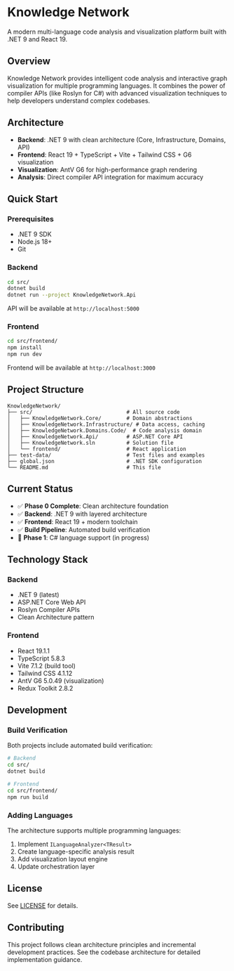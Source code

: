 # Knowledge Network

A modern multi-language code analysis and visualization platform built with .NET 9 and React 19.

## Overview

Knowledge Network provides intelligent code analysis and interactive graph visualization for multiple programming languages. It combines the power of compiler APIs (like Roslyn for C#) with advanced visualization techniques to help developers understand complex codebases.

## Architecture

- **Backend**: .NET 9 with clean architecture (Core, Infrastructure, Domains, API)
- **Frontend**: React 19 + TypeScript + Vite + Tailwind CSS + G6 visualization
- **Visualization**: AntV G6 for high-performance graph rendering
- **Analysis**: Direct compiler API integration for maximum accuracy

## Quick Start

### Prerequisites

- .NET 9 SDK
- Node.js 18+ 
- Git

### Backend

```bash
cd src/
dotnet build
dotnet run --project KnowledgeNetwork.Api
```

API will be available at `http://localhost:5000`

### Frontend

```bash
cd src/frontend/
npm install
npm run dev
```

Frontend will be available at `http://localhost:3000`

## Project Structure

```
KnowledgeNetwork/
├── src/                              # All source code
│   ├── KnowledgeNetwork.Core/        # Domain abstractions
│   ├── KnowledgeNetwork.Infrastructure/ # Data access, caching
│   ├── KnowledgeNetwork.Domains.Code/  # Code analysis domain
│   ├── KnowledgeNetwork.Api/         # ASP.NET Core API
│   ├── KnowledgeNetwork.sln          # Solution file
│   └── frontend/                     # React application
├── test-data/                        # Test files and examples
├── global.json                       # .NET SDK configuration
└── README.md                         # This file
```

## Current Status

- ✅ **Phase 0 Complete**: Clean architecture foundation
- ✅ **Backend**: .NET 9 with layered architecture 
- ✅ **Frontend**: React 19 + modern toolchain
- ✅ **Build Pipeline**: Automated build verification
- 🚧 **Phase 1**: C# language support (in progress)

## Technology Stack

### Backend
- .NET 9 (latest)
- ASP.NET Core Web API
- Roslyn Compiler APIs
- Clean Architecture pattern

### Frontend  
- React 19.1.1
- TypeScript 5.8.3
- Vite 7.1.2 (build tool)
- Tailwind CSS 4.1.12
- AntV G6 5.0.49 (visualization)
- Redux Toolkit 2.8.2

## Development

### Build Verification

Both projects include automated build verification:

```bash
# Backend
cd src/
dotnet build

# Frontend  
cd src/frontend/
npm run build
```

### Adding Languages

The architecture supports multiple programming languages:

1. Implement `ILanguageAnalyzer<TResult>`
2. Create language-specific analysis result
3. Add visualization layout engine
4. Update orchestration layer

## License

See [LICENSE](LICENSE) for details.

## Contributing

This project follows clean architecture principles and incremental development practices. See the codebase architecture for detailed implementation guidance.